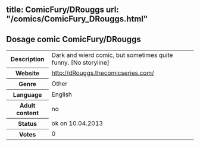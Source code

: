 title: ComicFury/DRouggs
url: "/comics/ComicFury_DRouggs.html"
---
Dosage comic ComicFury/DRouggs
-----------------------------------------

<table class="comicinfo">
<tr>
<th>Description</th><td>Dark and wierd comic, but sometimes quite funny. [No storyline]</td>
</tr>
<tr>
<th>Website</th><td><a href="http://dRouggs.thecomicseries.com/">http://dRouggs.thecomicseries.com/</a></td>
</tr>
<tr>
<th>Genre</th><td>Other</td>
</tr>
<tr>
<th>Language</th><td>English</td>
</tr>
<tr>
<th>Adult content</th><td>no</td>
</tr>
<tr>
<th>Status</th><td>ok on 10.04.2013</td>
</tr>
<tr>
<th>Votes</th><td>0</div></td>
</tr>
</table>
